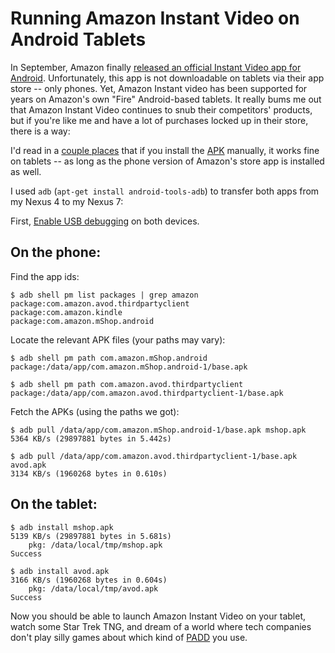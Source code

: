 # Running Amazon Instant Video on Android Tablets

In September, Amazon finally [released an official Instant Video app for Android](http://www.androidpolice.com/2014/09/09/breaking-amazon-updates-its-app-to-5-0-with-access-to-entire-digital-catalog-instant-video-app/). Unfortunately, this app is not downloadable on tablets via their app store -- only phones. Yet, Amazon Instant video has been supported for years on Amazon's own "Fire" Android-based tablets. It really bums me out that Amazon Instant Video continues to snub their competitors' products, but if you're like me and have a lot of purchases locked up in their store, there is a way:

I'd read in a [couple places](http://www.teleread.com/amazon/amazon-finally-launches-instant-video-android-app/#comment-1373400) that if you install the [APK](http://en.wikipedia.org/wiki/Android_application_package) manually, it works fine on tablets -- as long as the phone version of Amazon's store app is installed as well.

I used `adb` (`apt-get install android-tools-adb`) to transfer both apps from my Nexus 4 to my Nexus 7:

First, [Enable USB debugging](http://developer.android.com/tools/device.html#device-developer-options) on both devices.

## On the phone:

Find the app ids:

    $ adb shell pm list packages | grep amazon
    package:com.amazon.avod.thirdpartyclient
    package:com.amazon.kindle
    package:com.amazon.mShop.android

Locate the relevant APK files (your paths may vary):

    $ adb shell pm path com.amazon.mShop.android
    package:/data/app/com.amazon.mShop.android-1/base.apk

    $ adb shell pm path com.amazon.avod.thirdpartyclient
    package:/data/app/com.amazon.avod.thirdpartyclient-1/base.apk

Fetch the APKs (using the paths we got):

    $ adb pull /data/app/com.amazon.mShop.android-1/base.apk mshop.apk
    5364 KB/s (29897881 bytes in 5.442s)

    $ adb pull /data/app/com.amazon.avod.thirdpartyclient-1/base.apk avod.apk
    3134 KB/s (1960268 bytes in 0.610s)

## On the tablet:

    $ adb install mshop.apk
    5139 KB/s (29897881 bytes in 5.681s)
        pkg: /data/local/tmp/mshop.apk
    Success

    $ adb install avod.apk
    3166 KB/s (1960268 bytes in 0.604s)
        pkg: /data/local/tmp/avod.apk
    Success

Now you should be able to launch Amazon Instant Video on your tablet, watch some Star Trek TNG, and dream of a world where tech companies don't play silly games about which kind of [PADD](http://en.memory-alpha.org/wiki/PADD) you use.
